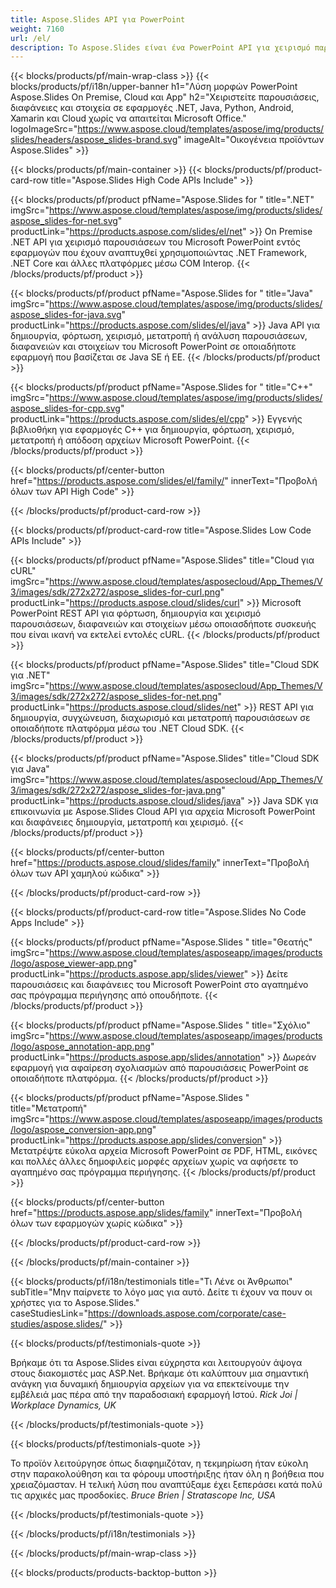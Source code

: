 ```yaml
---
title: Aspose.Slides API για PowerPoint
weight: 7160
url: /el/
description: Το Aspose.Slides είναι ένα PowerPoint API για χειρισμό παρουσιάσεων και το cloud παρέχει διαφάνειες cloud API.
---
```


{{< blocks/products/pf/main-wrap-class >}}
{{< blocks/products/pf/i18n/upper-banner h1="Λύση μορφών PowerPoint Aspose.Slides On Premise, Cloud και App" h2="Χειριστείτε παρουσιάσεις, διαφάνειες και στοιχεία σε εφαρμογές .NET, Java, Python, Android, Xamarin και Cloud χωρίς να απαιτείται Microsoft Office." logoImageSrc="https://www.aspose.cloud/templates/aspose/img/products/slides/headers/aspose_slides-brand.svg" imageAlt="Οικογένεια προϊόντων Aspose.Slides" >}}

{{< blocks/products/pf/main-container >}}
{{< blocks/products/pf/product-card-row title="Aspose.Slides High Code APIs Include" >}}

{{< blocks/products/pf/product pfName="Aspose.Slides for " title=".NET" imgSrc="https://www.aspose.cloud/templates/aspose/img/products/slides/aspose_slides-for-net.svg" productLink="https://products.aspose.com/slides/el/net" >}}
On Premise .NET API για χειρισμό παρουσιάσεων του Microsoft PowerPoint εντός εφαρμογών που έχουν αναπτυχθεί χρησιμοποιώντας .NET Framework, .NET Core και άλλες πλατφόρμες μέσω COM Interop.
{{< /blocks/products/pf/product >}}

{{< blocks/products/pf/product pfName="Aspose.Slides for " title="Java" imgSrc="https://www.aspose.cloud/templates/aspose/img/products/slides/aspose_slides-for-java.svg" productLink="https://products.aspose.com/slides/el/java" >}}
Java API για δημιουργία, φόρτωση, χειρισμό, μετατροπή ή ανάλυση παρουσιάσεων, διαφανειών και στοιχείων του Microsoft PowerPoint σε οποιαδήποτε εφαρμογή που βασίζεται σε Java SE ή EE.
{{< /blocks/products/pf/product >}}

{{< blocks/products/pf/product pfName="Aspose.Slides for " title="C++" imgSrc="https://www.aspose.cloud/templates/aspose/img/products/slides/aspose_slides-for-cpp.svg" productLink="https://products.aspose.com/slides/el/cpp" >}}
Εγγενής βιβλιοθήκη για εφαρμογές C++ για δημιουργία, φόρτωση, χειρισμό, μετατροπή ή απόδοση αρχείων Microsoft PowerPoint.
{{< /blocks/products/pf/product >}}

{{< blocks/products/pf/center-button href="https://products.aspose.com/slides/el/family/" innerText="Προβολή όλων των API High Code" >}}

{{< /blocks/products/pf/product-card-row >}}

{{< blocks/products/pf/product-card-row title="Aspose.Slides Low Code APIs Include" >}}

{{< blocks/products/pf/product pfName="Aspose.Slides" title="Cloud για cURL" imgSrc="https://www.aspose.cloud/templates/asposecloud/App_Themes/V3/images/sdk/272x272/aspose_slides-for-curl.png" productLink="https://products.aspose.cloud/slides/curl" >}}
Microsoft PowerPoint REST API για φόρτωση, δημιουργία και χειρισμό παρουσιάσεων, διαφανειών και στοιχείων μέσω οποιασδήποτε συσκευής που είναι ικανή να εκτελεί εντολές cURL.
{{< /blocks/products/pf/product >}}

{{< blocks/products/pf/product pfName="Aspose.Slides" title="Cloud SDK για .NET" imgSrc="https://www.aspose.cloud/templates/asposecloud/App_Themes/V3/images/sdk/272x272/aspose_slides-for-net.png" productLink="https://products.aspose.cloud/slides/net" >}}
REST API για δημιουργία, συγχώνευση, διαχωρισμό και μετατροπή παρουσιάσεων σε οποιαδήποτε πλατφόρμα μέσω του .NET Cloud SDK.
{{< /blocks/products/pf/product >}}

{{< blocks/products/pf/product pfName="Aspose.Slides" title="Cloud SDK για Java" imgSrc="https://www.aspose.cloud/templates/asposecloud/App_Themes/V3/images/sdk/272x272/aspose_slides-for-java.png" productLink="https://products.aspose.cloud/slides/java" >}}
Java SDK για επικοινωνία με Aspose.Slides Cloud API για αρχεία Microsoft PowerPoint και διαφάνειες δημιουργία, μετατροπή και χειρισμό.
{{< /blocks/products/pf/product >}}

{{< blocks/products/pf/center-button href="https://products.aspose.cloud/slides/family" innerText="Προβολή όλων των API χαμηλού κώδικα" >}}

{{< /blocks/products/pf/product-card-row >}}

{{< blocks/products/pf/product-card-row title="Aspose.Slides No Code Apps Include" >}}

{{< blocks/products/pf/product pfName="Aspose.Slides " title="Θεατής" imgSrc="https://www.aspose.cloud/templates/asposeapp/images/products/logo/aspose_viewer-app.png" productLink="https://products.aspose.app/slides/viewer" >}}
Δείτε παρουσιάσεις και διαφάνειες του Microsoft PowerPoint στο αγαπημένο σας πρόγραμμα περιήγησης από οπουδήποτε.
{{< /blocks/products/pf/product >}}

{{< blocks/products/pf/product pfName="Aspose.Slides " title="Σχόλιο" imgSrc="https://www.aspose.cloud/templates/asposeapp/images/products/logo/aspose_annotation-app.png" productLink="https://products.aspose.app/slides/annotation" >}}
Δωρεάν εφαρμογή για αφαίρεση σχολιασμών από παρουσιάσεις PowerPoint σε οποιαδήποτε πλατφόρμα.
{{< /blocks/products/pf/product >}}

{{< blocks/products/pf/product pfName="Aspose.Slides " title="Μετατροπή" imgSrc="https://www.aspose.cloud/templates/asposeapp/images/products/logo/aspose_conversion-app.png" productLink="https://products.aspose.app/slides/conversion" >}}
Μετατρέψτε εύκολα αρχεία Microsoft PowerPoint σε PDF, HTML, εικόνες και πολλές άλλες δημοφιλείς μορφές αρχείων χωρίς να αφήσετε το αγαπημένο σας πρόγραμμα περιήγησης.
{{< /blocks/products/pf/product >}}

{{< blocks/products/pf/center-button href="https://products.aspose.app/slides/family" innerText="Προβολή όλων των εφαρμογών χωρίς κώδικα" >}}

{{< /blocks/products/pf/product-card-row >}}

{{< /blocks/products/pf/main-container >}}

{{< blocks/products/pf/i18n/testimonials title="Τι Λένε οι Άνθρωποι" subTitle="Μην παίρνετε το λόγο μας για αυτό. Δείτε τι έχουν να πουν οι χρήστες για το Aspose.Slides." caseStudiesLink="https://downloads.aspose.com/corporate/case-studies/aspose.slides/" >}}

{{< blocks/products/pf/testimonials-quote >}}
<p class="first">
Βρήκαμε ότι τα Aspose.Slides είναι εύχρηστα και λειτουργούν άψογα στους διακομιστές μας ASP.Net. Βρήκαμε ότι καλύπτουν μια σημαντική ανάγκη για δυναμική δημιουργία αρχείων για να επεκτείνουμε την εμβέλειά μας πέρα ​​από την παραδοσιακή εφαρμογή Ιστού.
 <em>
  Rick Joi | Workplace Dynamics, UK
 </em>
</p>

{{< /blocks/products/pf/testimonials-quote >}}

{{< blocks/products/pf/testimonials-quote >}}
<p class="second">
Το προϊόν λειτούργησε όπως διαφημιζόταν, η τεκμηρίωση ήταν εύκολη στην παρακολούθηση και τα φόρουμ υποστήριξης ήταν όλη η βοήθεια που χρειαζόμασταν. Η τελική λύση που αναπτύξαμε έχει ξεπεράσει κατά πολύ τις αρχικές μας προσδοκίες.
 <em>
  Bruce Brien | Stratascope Inc, USA
 </em>
</p>

{{< /blocks/products/pf/testimonials-quote >}}

{{< /blocks/products/pf/i18n/testimonials >}}

{{< /blocks/products/pf/main-wrap-class >}}

{{< blocks/products/products-backtop-button >}}